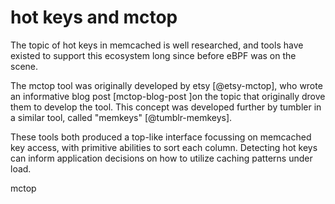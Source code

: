 # hot keys and mctop

The topic of hot keys in memcached is well researched, and tools have existed
to support this ecosystem long since before eBPF was on the scene.

The mctop tool was originally developed by etsy [@etsy-mctop], who wrote an
informative blog post [mctop-blog-post ]on the topic that originally drove them
to develop the tool. This concept was developed further by tumbler in a similar
tool, called "memkeys" [@tumblr-memkeys].

These tools both produced a top-like interface focussing on memcached key
access, with primitive abilities to sort each column. Detecting hot keys can
inform application decisions on how to utilize caching patterns under load.

mctop
